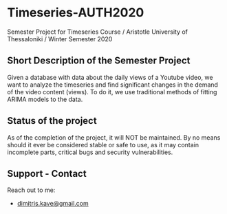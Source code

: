 # Timeseries-AUTH2020
Semester Project for Timeseries Course / Aristotle University of Thessaloniki / Winter Semester 2020

## Short Description of the Semester Project
Given a database with data about the daily views of a Youtube video, we want to analyze the timeseries and find significant changes in the demand of the video content (views). To do it, we use traditional methods of fitting ARIMA models to the data.


## Status of the project
As of the completion of the project, it will NOT be maintained. By no means should it ever be considered stable or safe to use, as it may contain incomplete parts, critical bugs and security vulnerabilities.

## Support - Contact
Reach out to me:
- dimitris.kave@gmail.com
